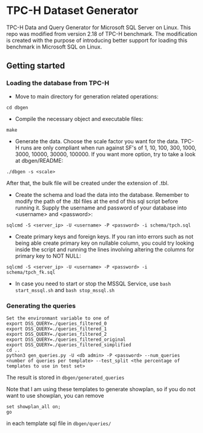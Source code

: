 # TPC-H Dataset Generator

TPC-H Data and Query Generator for Microsoft SQL Server on Linux. This repo was modified from version 2.18 of TPC-H benchmark. The modification is created with the purpose of introducing better support for loading this benchmark in Microsoft SQL on Linux.

## Getting started

### Loading the database from TPC-H
- Move to main directory for generation related operations:
 
 ```
 cd dbgen
 ```

- Compile the necessary object and executable files:
 
```
make
```

- Generate the data. Choose the scale factor you want for the data. TPC-H runs are only compliant when run against SF's 
      of 1, 10, 100, 300, 1000, 3000, 10000, 30000, 100000. If you want more option, try to take a look at dbgen/README:

```
./dbgen -s <scale>
```

After that, the bulk file will be created under the extension of .tbl.

- Create the schema and load the data into the database. Remember to modify the path of the .tbl files at the end of this sql script before running it. Supply the username and password of your database into \<username\> and \<password\>:

```
sqlcmd -S <server_ip> -U <username> -P <password> -i schema/tpch.sql
```

- Create primary keys and foreign keys. If you ran into errors such as not being able create primary key on nullable column, you could try looking inside the script and running the lines involving altering the columns for primary key to NOT NULL:

```
sqlcmd -S <server_ip> -U <username> -P <password> -i schema/tpch_fk.sql
```
- In case you need to start or stop the MSSQL Service, use `bash start_mssql.sh` and `bash stop_mssql.sh`

### Generating the queries
```
Set the environmant variable to one of
export DSS_QUERY=./queries_filtered_0
export DSS_QUERY=./queries_filtered_1
export DSS_QUERY=./queries_filtered_2
export DSS_QUERY=./queries_filtered_original
export DSS_QUERY=./queries_filtered_simplified
cd ..
python3 gen_queries.py -U <db admin> -P <password> --num_queries <number of queries per template> --test_split <the percentage of templates to use in test set>
```
The result is stored in `dbgen/generated_queries`

Note that I am using these templates to generate showplan, so if you do not want to use showplan, you can remove
```
set showplan_all on;
go
```
in each template sql file in `dbgen/queries/`
